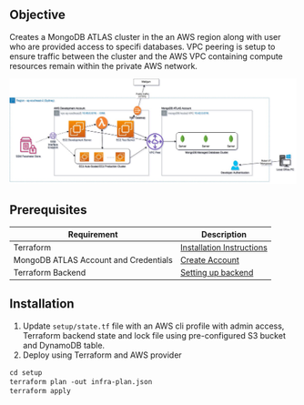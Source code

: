 ## Objective
Creates a MongoDB ATLAS cluster in the an AWS region along with user who are provided access to specifi databases. VPC peering is setup to ensure traffic between the cluster and the AWS VPC containing compute resources remain within the private AWS network.

![alt text](Mongodb.jpg)

## Prerequisites
| Requirement | Description |
| ----------- | ----------- |
| Terraform | [Installation Instructions](https://learn.hashicorp.com/tutorials/terraform/install-cli) |
| MongoDB ATLAS Account and Credentials | [Create Account](https://www.mongodb.com/) |
| Terraform Backend | [Setting up backend](https://www.terraform.io/language/settings/backends/s3)

## Installation

1. Update `setup/state.tf` file with an AWS cli profile with admin access, Terraform backend state and lock file using pre-configured S3 bucket and DynamoDB table.
2. Deploy using Terraform and AWS provider
```
cd setup
terraform plan -out infra-plan.json
terraform apply 
```
